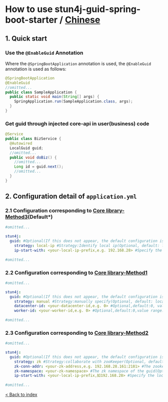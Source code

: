 # How to use stun4j-guid-spring-boot-starter / [Chinese](README.md)

## 1. Quick start
### Use the `@EnableGuid` Annotation
Where the `@SpringBootApplication` annotation is used, the `@EnableGuid` annotation is used as follows:
```java
@SpringBootApplication
@EnableGuid
//omitted...
public class SampleApplication {
  public static void main(String[] args) {
    SpringApplication.run(SampleApplication.class, args);
  }
}
```
### Get guid through injected core-api in user(business) code
```java
@Service
public class BizService {
  @Autowired
  LocalGuid guid;
  //omitted...
  public void doBiz() {
    //omitted...
    Long id = guid.next();
    //omitted...
  }
}
```

## 2. Configuration detail of `application.yml`
### 2.1 Configuration corresponding to [**Core library-Method3**](../stun4j-guid-core/README_en_US.md)(**Default\***)
```yml
#omitted...

stun4j:
  guid: #Optional(If this does not appear, the default configuration is used)
    strategy: local-ip #Strategy:Identify local ip(Optional, default: local-ip)
    ip-start-with: <your-local-ip-prefix,e.g. 192.168.28> #Specify the local ip prefix(Optional,if not specified,the local ip is automatically selected)
    
#omitted...
```
### 2.2 Configuration corresponding to [**Core library-Method1**](../stun4j-guid-core/README_en_US.md)
```yml
#omitted...

stun4j:
  guid: #Optional(If this does not appear, the default configuration is used)
    strategy: manual #Strategy:manually specify(Optional, default: local-ip)
    datacenter-id: <your-datacenter-id,e.g. 0> #Optional,default:0, value range:[0,31]
    worker-id: <your-worker-id,e.g. 0> #Optional,default:0,value range:[0,31]
    
#omitted...
```
### 2.3 Configuration corresponding to [**Core library-Method2**](../stun4j-guid-core/README_en_US.md)
```yml
#omitted...

stun4j:
  guid: #Optional(If this does not appear, the default configuration is used)
    strategy: zk #Strategy:collaborate with zooKeeper(Optional, default: local-ip)
    zk-conn-addr: <your-zk-address,e.g. 192.168.28.161:2181> #The zookeeper address(Optional, default: localhost:2181)
    zk-namespace: <your-zk-namespace> #The zk namespace of the guid(Optional, default: stun4j-guid)
    ip-start-with: <your-local-ip-prefix,如192.168.28> #Specify the local ip prefix(Optional,if not specified,the local ip is automatically selected)
    
#omitted...
```
[< Back to index](../README_en_US.md)